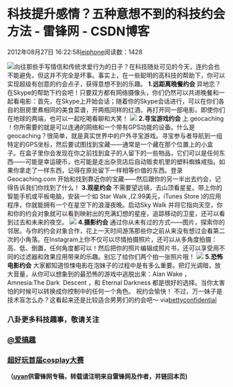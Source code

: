 
# 科技提升感情？五种意想不到的科技约会方法 - 雷锋网 - CSDN博客


2012年08月27日 16:22:58[leiphone](https://me.csdn.net/leiphone)阅读数：1428


![](http://www.leiphone.com/wp-content/uploads/2012/08/man_woman_computer_%E5%89%AF%E6%9C%AC-300x300.jpg)向往那些手写情信和传统求爱行为的日子？在科技随处可见的今天，连约会也不能避免，但这并不完全是坏事。事实上，在一些聪明的高科技的帮助下，你可以实现超级有创意的约会点子，获得意想不到的乐趣。
**1.远距离晚餐约会**
异地恋？在Skype的帮助下约会吧！只要双方都有网络摄像头，你们仍然可以共进晚餐和一起看电影：首先，在Skype上开始会话；随着你的Skype会话进行，可以在你们各自的厨房里煮相同的美食菜谱，开两瓶同样的红酒，再打开同一部电影。即使你们在地球的两端，也可以一起吃喝看聊和大笑！
![](http://www.leiphone.com/wp-content/uploads/2012/08/20120307111859909-300x225.jpg)
**2.寻宝游戏约会**
上 geocaching ！你所需要的就是可以连通的网络和一个带有GPS功能的设备。什么是geocaching？很简单，就是真实世界中的户外寻宝游戏。寻宝参与者导航到一组特定的GPS坐标，然后要试图找到宝藏——通常是一个藏在那个位置上的小盒子。在盒子里你会发现在你之前找到盒子的人留下的一些物品，它们可以是任何东西——可能是幸运硬币，也可能是走出杂货店后自动贩卖机里的塑料蜘蛛戒指。如果你拿走了一样东西，记得在原处留下一样相等价值的东西。登录Geocaching.com 开始和找到靠近你的宝藏——然后跟你的另一半出去约会，记得告诉我们你找到了什么！
**3.观星约会**
不需要望远镜，去山顶看星星。带上你的智能手机或平板电脑，安装一个如 Star Walk ,(2.99美元，iTunes Store )的应用程序，你就能拥有一个在星空下的浪漫夜晚。启动Sky Walk 并将它指向天空，你和你的约会对象就可以看到映射出的充满幻想的星座，追踪移动的卫星，还可以看到过去和未来的夜空。
![](http://www.leiphone.com/wp-content/uploads/2012/08/untitled4.jpg)
**4.摄影约会**
通过你从未有过的方式——图片，探索你的邻居。与你的约会对象合作，花上一天时间游荡那些你之前从来没有想过会看第二次的小角落。在Instagram上你不仅可以尽情拍摄照片，还可以从多角度拍摄：高、低、倒置，任何角度都可以！然后把你的照片编辑成照片书，还可以享受用不同的过滤器和效果应用带来的乐趣。别忘了给你们两个拍一张照片哦！
![](http://www.leiphone.com/wp-content/uploads/2012/08/ins-300x172.jpg)
**5.恐怖电影约会**
大家都知道惊悚电影在泡妹子的过程中是有多么重要。把灯光调暗，放大音量，从你可以想象到的最恐怖的游戏中逃脱出来：Alan Wake ，Amnesia:The Dark  Descent ，和 Eternal Darkness 都是很好的选择。当你太害怕的时候可以转换成你控制中的任何一个角色。
祝约会愉快！ 不过，万一妹子是技术盲怎么办？这看起来还是比较适合男男们的约会吧～
via[bettyconfidential](http://www.bettyconfidential.com/ar/ld/a/5-unexpected-and-tech-savvy-date-ideas.html?pageID=1)
### 八卦更多科技趣事，敬请关注
### [@爱搞趣](http://weibo.com/u/2448294614)
### [超好玩首届cosplay大赛](http://coser.leiphone.com/cosplaymatch/)

**（****[uyan](http://www.leiphone.com/author/uyan)****供****雷锋网****专稿，转载请注明来自雷锋网及作者，并链回本页)**

